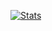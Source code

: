[![Stats](https://github-readme-stats.vercel.app/api?username=jwmke&show_icons=true&bg_color=90,5cdb94,05396b&text_color=edf5e1&title_color=05396b&icon_color=05396b&border_radius=10&border_color=edf5e1&hide_title=true)](https://github.com/anuraghazra/github-readme-stats)

